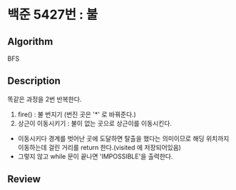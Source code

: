 # 백준 5427번 : 불

## Algorithm

BFS

## Description

똑같은 과정을 2번 반복한다.

1. fire() : 불 번지기 (번진 곳은 '*' 로 바꿔준다.)
2. 상근이 이동시키기 : 불이 없는 곳으로 상근이를 이동시킨다.
+ 이동시키다 경계를 벗어난 곳에 도달하면 탈출을 했다는 의미이므로 해딩 위치까지 이동하는데 걸린 거리를 return 한다.(visited 에 저장되어있음)
+ 그렇지 않고 while 문이 끝나면 'IMPOSSIBLE'을 출력한다.
## Review


